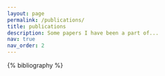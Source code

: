 ```yaml
---
layout: page
permalink: /publications/
title: publications
description: Some papers I have been a part of...
nav: true
nav_order: 2
---
```


{% bibliography %}